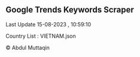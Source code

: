 

## Google Trends Keywords Scraper 
 
Last Update 15-08-2023 , 10:59:10

Country List :
VIETNAM.json



© Abdul Muttaqin 
